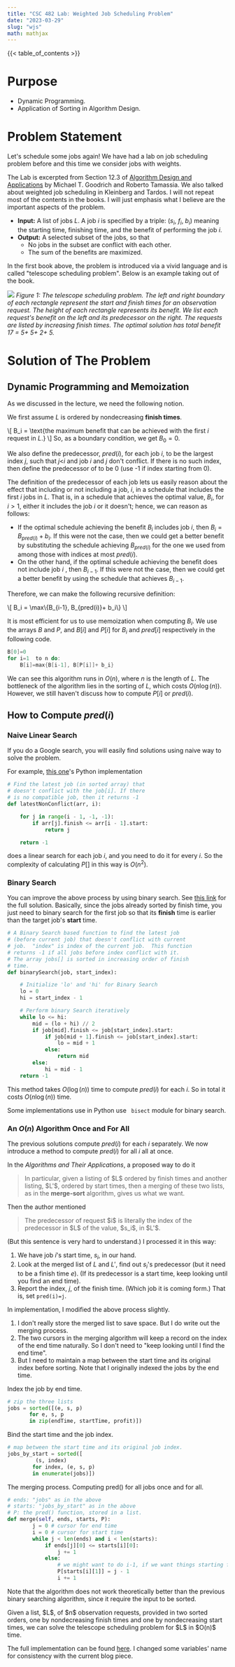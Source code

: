 ```yaml
---
title: "CSC 482 Lab: Weighted Job Scheduling Problem"
date: "2023-03-29"
slug: "wjs"
math: mathjax
---
```


{{< table_of_contents >}}

# Purpose

 - Dynamic Programming.
 - Application of Sorting in Algorithm Design.

# Problem Statement

Let's schedule some jobs again! We have had a lab on job scheduling problem before and this time we consider jobs with weights. 

The Lab is excerpted from Section 12.3 of [Algorithm Design and Applications](/docs/wsj.pdf) by Michael T. Goodrich and Roberto Tamassia. We also talked about weighted job scheduling in Kleinberg and Tardos. I will not repeat most of the contents in the books. I will just emphasis what I believe are the important aspects of the problem.

- **Input:** A list of jobs $L$. A job $i$ is specified by a triple: ($s_i$, $f_i$, $b_i$) meaning the starting time, finishing time, and the benefit of performing the job $i$.
- **Output:** A selected subset of the jobs, so that
    - No jobs in the subset are conflict with each other.
    - The sum of the benefits are maximized.

In the first book above, the problem is introduced via a vivid language and is called "telescope scheduling problem". Below is an example taking out of the book.

![](/images/wjs_example.png)
*Figure 1: The telescope scheduling problem. The left and right boundary of each rectangle represent the start and finish times for an observation request. The height of each rectangle represents its benefit. We list each request's benefit on the left and its predecessor on the right. The requests are listed by increasing finish times. The optimal solution has total benefit 17 = 5+ 5+ 2+ 5.*

# Solution of The Problem

## Dynamic Programming and Memoization

As we discussed in the lecture, we need the following notion.

We first assume $L$ is ordered by nondecreasing **finish times**.

\\[
    B_i = \text{the maximum benefit that can be achieved with the first $i$ request in $L$.}
\\]
So, as a boundary condition, we get $B_0=0$.

We also define the predecessor, $pred(i)$, for each job $i$, to be the largest index $j$, such that $j$<$i$ and job $i$ and $j$ don't conflict.  If there is no such index, then define the predecessor of to be 0 (use -1 if index starting from 0).

The definition of the predecessor of each job lets us easily reason about the effect that including or not including a job, $i$, in a schedule that includes the first $i$ jobs in $L$. That is, in a schedule that achieves the optimal value, $B_i$, for $i>1$, either it includes the job $i$ or it doesn't; hence, we can reason as follows:

- If the optimal schedule achieving the benefit $B_i$ includes job $i$, then $B_i= B_{pred(i)} + b_i$. If this were not the case, then we could get a better benefit by substituting the schedule achieving $B_{pred(i)}$ for the one we used from among those with indices at most $pred(i)$.
- On the other hand, if the optimal schedule achieving the benefit does not include job $i$ , then $B_{i-1}$. If this were not the case, then we could get a better benefit by using the schedule that achieves $B_{i-1}$.

Therefore, we can make the following recursive definition:


\\[
  B_i  = \max\\{B_{i-1}, B_{pred(i)}+ b_i\\}
\\]

It is most efficient for us to use memoization when computing $B_i$. We use the arrays $B$ and $P$, and $B[i]$ and $P[i]$ for $B_i$ and $pred[i]$ respectively in the following code.

~~~~~~~~~~~~~~~~~~~~~~~~~~~~~~~~~~~~~~~c linenumbers
B[0]=0
for i=1  to n do:
    B[i]=max{B[i-1], B[P[i]]+ b_i}
~~~~~~~~~~~~~~~~~~~~~~~~~~~~~~~~~~~~~~~

We can see this algorithm runs in $O(n)$, where $n$ is the length of $L$. The bottleneck of the algorithm lies in the sorting of $L$, which costs $O(n\log(n))$. However, we still haven't discuss how to compute $P[i]$ or $pred(i)$.

## How to Compute $pred(i)$

### Naive Linear Search
If you do a Google search, you will easily find solutions using naive way to solve the problem.

For example, [this one](https://www.geeksforgeeks.org/weighted-job-scheduling/)'s Python implementation

~~~~~~~~~~~~~~~~~~~~~~~~~~~~~~~~~~~~~~~python linenumbers
# Find the latest job (in sorted array) that
# doesn't conflict with the job[i]. If there
# is no compatible job, then it returns -1
def latestNonConflict(arr, i):

    for j in range(i - 1, -1, -1):
        if arr[j].finish <= arr[i - 1].start:
            return j

    return -1

~~~~~~~~~~~~~~~~~~~~~~~~~~~~~~~~~~~~~~~
does a linear search for each job $i$, and you need to do it for every $i$. So the complexity of calculating $P[]$ in this way is $O(n^2)$.

### Binary Search

You can improve the above process by using binary search. See [this link](https://www.geeksforgeeks.org/weighted-job-scheduling-log-n-time/) for the full solution. Basically, since the jobs already sorted by finish time, you just need to binary search for the first job so that its **finish** time is earlier than the target job's **start** time.

~~~~~~~~~~~~~~~~~~~~~~~~~~~~~~~~~~~~~~~python 
# A Binary Search based function to find the latest job
# (before current job) that doesn't conflict with current
# job.  "index" is index of the current job.  This function
# returns -1 if all jobs before index conflict with it.
# The array jobs[] is sorted in increasing order of finish
# time.
def binarySearch(job, start_index):

    # Initialize 'lo' and 'hi' for Binary Search
    lo = 0
    hi = start_index - 1

    # Perform binary Search iteratively
    while lo <= hi:
        mid = (lo + hi) // 2
        if job[mid].finish <= job[start_index].start:
            if job[mid + 1].finish <= job[start_index].start:
                lo = mid + 1
            else:
                return mid
        else:
            hi = mid - 1
    return -1
~~~~~~~~~~~~~~~~~~~~~~~~~~~~~~~~~~~~~~~

This method takes $O(\log(n))$ time to compute $pred(i)$ for each $i$. So in total it costs $O(n\log(n))$ time. 

Some implementations use in Python use
<code> bisect</code> module for binary search. 


### An $O(n)$ Algorithm Once and For All

The previous solutions compute $pred(i)$ for each $i$ separately. We now introduce a method to compute $pred(i)$ for all $i$ all at once.

In the *Algorithms and Their Applications*, a proposed way to do it 

<blockquote>
    In particular, given a listing of $L$ ordered by finish times and another listing, $L'$, ordered by start times, then a merging of these two lists, as in the <b>merge-sort</b> algorithm, gives us what we want.
</blockquote>
Then the author mentioned

<blockquote>
    The predecessor of request $i$ is literally the index of the predecessor in $L$ of the value, $s_i$, in $L'$. 
</blockquote> (But this sentence is very hard to understand.)
I processed it in this way:

1. We have job $i$'s start time, $s_i$, in our hand. 
2. Look at the merged list of $L$ and $L'$, find out $s_i$'s predecessor (but it need to be a finish time $e$). (If its predecessor is a start time, keep looking until you find an end time).
3. Report the index, $j$, of the finish time. (Which job it is coming form.) That is, set <code>pred(i)=j</code>.

In implementation, I modified the above process slightly.

1. I don't really store the merged list to save space. But I do write out the merging process.
2. The two cursors in the merging algorithm will keep a record on the index of the end time naturally. So I don't need to "keep looking until I find the end time".
3. But I need to maintain a map between the start time and its original index before sorting. Note that I originally indexed the jobs by the end time.

Index the job by end time.
~~~~~~~~~~~~~~~~~~~~~~~~~~~~~~~~~~~~~~~python
# zip the three lists
jobs = sorted([(e, s, p) 
       for e, s, p 
       in zip(endTime, startTime, profit)])
~~~~~~~~~~~~~~~~~~~~~~~~~~~~~~~~~~~~~~~

Bind the start time and the job index. 
~~~~~~~~~~~~~~~~~~~~~~~~~~~~~~~~~~~~~~~python
# map between the start time and its original job index.
jobs_by_start = sorted([
         (s, index)
        for index, (e, s, p) 
        in enumerate(jobs)])

~~~~~~~~~~~~~~~~~~~~~~~~~~~~~~~~~~~~~~~

The merging process. Computing pred() for all jobs once and for all. 
~~~~~~~~~~~~~~~~~~~~~~~~~~~~~~~~~~~~~~~python
# ends: "jobs" as in the above
# starts: "jobs_by_start" as in the above
# P: the pred() function, stored in a list. 
def merge(self, ends, starts, P):
        j = 0 # cursor for end time 
        i = 0 # cursor for start time
        while j < len(ends) and i < len(starts):
            if ends[j][0] <= starts[i][0]:
                j += 1
            else:
                # we might want to do i-1, if we want things starting from 0
                P[starts[i][1]] = j - 1
                i += 1
~~~~~~~~~~~~~~~~~~~~~~~~~~~~~~~~~~~~~~~

Note that the algorithm does not work theoretically better than the previous binary searching algorithm, since it require the input to be sorted. 

<div class="theorem mathjax" text='Linear Algorithm with Two Sorted Input List'> 
    Given a list, $L$, of $n$ observation requests, provided in two sorted orders, one by nondecreasing finish times and one by nondecreasing start times, we can solve the telescope scheduling problem for $L$ in $O(n)$ time.
</div> 

The full implementation can be found [here](/src/WJS/wjs.py). I changed some variables' name for consistency with the current blog piece. 
